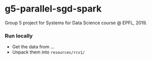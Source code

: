 # g5-parallel-sgd-spark

Group 5 project for Systems for Data Science course @ EPFL, 2019.


### Run locally

- Get the data from ...
- Unpack them into `resources/rcv1/`
